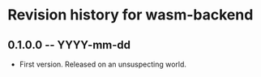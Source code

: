 # Revision history for wasm-backend

## 0.1.0.0 -- YYYY-mm-dd

* First version. Released on an unsuspecting world.
